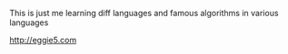 This is just me learning diff languages and famous algorithms in various languages

http://eggie5.com

